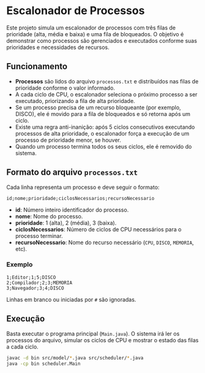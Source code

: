 # Escalonador de Processos

Este projeto simula um escalonador de processos com três filas de prioridade (alta, média e baixa) e uma fila de bloqueados. O objetivo é demonstrar como processos são gerenciados e executados conforme suas prioridades e necessidades de recursos.

## Funcionamento

- **Processos** são lidos do arquivo `processos.txt` e distribuídos nas filas de prioridade conforme o valor informado.
- A cada ciclo de CPU, o escalonador seleciona o próximo processo a ser executado, priorizando a fila de alta prioridade.
- Se um processo precisa de um recurso bloqueante (por exemplo, DISCO), ele é movido para a fila de bloqueados e só retorna após um ciclo.
- Existe uma regra anti-inanição: após 5 ciclos consecutivos executando processos de alta prioridade, o escalonador força a execução de um processo de prioridade menor, se houver.
- Quando um processo termina todos os seus ciclos, ele é removido do sistema.

## Formato do arquivo `processos.txt`

Cada linha representa um processo e deve seguir o formato:

```
id;nome;prioridade;ciclosNecessarios;recursoNecessario
```

- **id**: Número inteiro identificador do processo.
- **nome**: Nome do processo.
- **prioridade**: 1 (alta), 2 (média), 3 (baixa).
- **ciclosNecessarios**: Número de ciclos de CPU necessários para o processo terminar.
- **recursoNecessario**: Nome do recurso necessário (`CPU`, `DISCO`, `MEMORIA`, etc).

### Exemplo

```
1;Editor;1;5;DISCO
2;Compilador;2;3;MEMORIA
3;Navegador;3;4;DISCO
```

Linhas em branco ou iniciadas por `#` são ignoradas.

## Execução

Basta executar o programa principal (`Main.java`). O sistema irá ler os processos do arquivo, simular os ciclos de CPU e mostrar o estado das filas a cada ciclo.

```bash
javac -d bin src/model/*.java src/scheduler/*.java
java -cp bin scheduler.Main
```